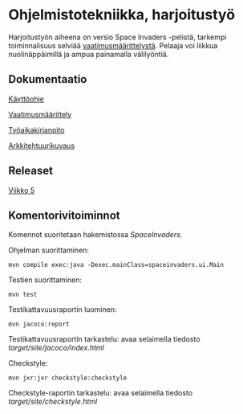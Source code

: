 # Ohjelmistotekniikka, harjoitustyö

Harjoitustyön aiheena on versio Space Invaders -pelistä, tarkempi toiminnalisuus selviää [vaatimusmäärittelystä](dokumentaatio/vaatimusmaarittely.md). Pelaaja voi liikkua nuolinäppäimillä ja ampua painamalla välilyöntiä.

## Dokumentaatio

[Käyttöohje](dokumentaatio/kayttoohje.md)

[Vaatimusmäärittely](dokumentaatio/vaatimusmaarittely.md)

[Työaikakirjanpito](dokumentaatio/tuntikirjanpito.md)

[Arkkitehtuurikuvaus](dokumentaatio/arkkitehtuuri.md)

## Releaset

[Viikko 5](https://github.com/behindthegroove/ot-harjoitustyo-s20/releases/tag/viikko5)

## Komentorivitoiminnot

Komennot suoritetaan hakemistossa _SpaceInvaders_.

Ohjelman suorittaminen:

```
mvn compile exec:java -Dexec.mainClass=spaceinvaders.ui.Main
```

Testien suorittaminen:

```
mvn test
```

Testikattavuusraportin luominen:

```
mvn jacoco:report
```

Testikattavuusraportin tarkastelu: avaa selaimella tiedosto _target/site/jacoco/index.html_

Checkstyle:
```
mvn jxr:jxr checkstyle:checkstyle
```
Checkstyle-raportin tarkastelu: avaa selaimella tiedosto _target/site/checkstyle.html_
